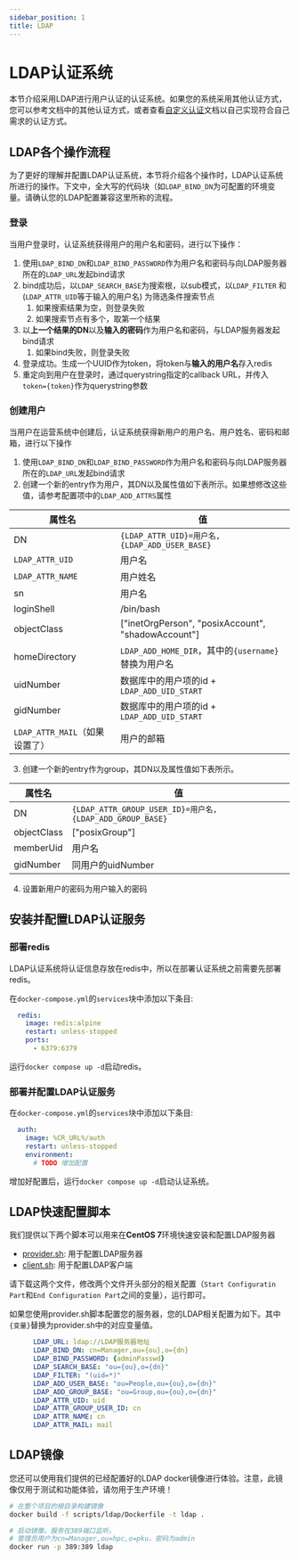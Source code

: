 ```yaml
---
sidebar_position: 1
title: LDAP 
---
```


# LDAP认证系统

本节介绍采用LDAP进行用户认证的认证系统。如果您的系统采用其他认证方式，您可以参考文档中的其他认证方式，或者查看[自定义认证](./custom.md)文档以自己实现符合自己需求的认证方式。

## LDAP各个操作流程

为了更好的理解并配置LDAP认证系统，本节将介绍各个操作时，LDAP认证系统所进行的操作。下文中，全大写的代码块（如`LDAP_BIND_DN`为可配置的环境变量。请确认您的LDAP配置兼容这里所称的流程。

### 登录

当用户登录时，认证系统获得用户的用户名和密码，进行以下操作：

1. 使用`LDAP_BIND_DN`和`LDAP_BIND_PASSWORD`作为用户名和密码与向LDAP服务器所在的`LDAP_URL`发起bind请求
2. bind成功后，以`LDAP_SEARCH_BASE`为搜索根，以sub模式，以`LDAP_FILTER` 和 (`LDAP_ATTR_UID`等于输入的用户名) 为筛选条件搜索节点
   1. 如果搜索结果为空，则登录失败
   2. 如果搜索节点有多个，取第一个结果
3. 以**上一个结果的DN**以及**输入的密码**作为用户名和密码，与LDAP服务器发起bind请求
   1. 如果bind失败，则登录失败
4. 登录成功。生成一个UUID作为token，将token与**输入的用户名**存入redis
5. 重定向到用户在登录时，通过querystring指定的callback URL，并传入`token={token}`作为querystring参数

### 创建用户

当用户在运营系统中创建后，认证系统获得新用户的用户名、用户姓名、密码和邮箱，进行以下操作

1. 使用`LDAP_BIND_DN`和`LDAP_BIND_PASSWORD`作为用户名和密码与向LDAP服务器所在的`LDAP_URL`发起bind请求
2. 创建一个新的entry作为用户，其DN以及属性值如下表所示。如果想修改这些值，请参考配置项中的`LDAP_ADD_ATTRS`属性

| 属性名                         | 值                                                  |
| ------------------------------ | --------------------------------------------------- |
| DN                             | `{LDAP_ATTR_UID}=用户名,{LDAP_ADD_USER_BASE}`       |
| `LDAP_ATTR_UID`                | 用户名                                              |
| `LDAP_ATTR_NAME`               | 用户姓名                                            |
| sn                             | 用户名                                              |
| loginShell                     | /bin/bash                                           |
| objectClass                    | ["inetOrgPerson", "posixAccount", "shadowAccount"]  |
| homeDirectory                  | `LDAP_ADD_HOME_DIR`，其中的`{username}`替换为用户名 |
| uidNumber                      | 数据库中的用户项的id + `LDAP_ADD_UID_START`         |
| gidNumber                      | 数据库中的用户项的id + `LDAP_ADD_UID_START`         |
| `LDAP_ATTR_MAIL`（如果设置了） | 用户的邮箱                                          |

3. 创建一个新的entry作为group，其DN以及属性值如下表所示。

| 属性名      | 值                                                       |
| ----------- | -------------------------------------------------------- |
| DN          | `{LDAP_ATTR_GROUP_USER_ID}=用户名,{LDAP_ADD_GROUP_BASE}` |
| objectClass | ["posixGroup"]                                           |
| memberUid   | 用户名                                                   |
| gidNumber   | 同用户的uidNumber                                        |

4. 设置新用户的密码为用户输入的密码


## 安装并配置LDAP认证服务

### 部署redis

LDAP认证系统将认证信息存放在redis中，所以在部署认证系统之前需要先部署redis。

在`docker-compose.yml`的`services`块中添加以下条目:

```yaml title=docker-compose.yml
  redis:
    image: redis:alpine
    restart: unless-stopped
    ports:
      - 6379:6379
```

运行`docker compose up -d`启动redis。

### 部署并配置LDAP认证服务

在`docker-compose.yml`的`services`块中添加以下条目:

```yaml title=docker-compose.yml
  auth:
    image: %CR_URL%/auth
    restart: unless-stopped
    environment:
      # TODO 增加配置
```

增加好配置后，运行`docker compose up -d`启动认证系统。

## LDAP快速配置脚本

我们提供以下两个脚本可以用来在**CentOS 7**环境快速安装和配置LDAP服务器

- [provider.sh](%REPO_FILE_URL%/scripts/ldap/provider.sh): 用于配置LDAP服务器
- [client.sh](%REPO_FILE_URL%/scripts/ldap/client.sh): 用于配置LDAP客户端

请下载这两个文件，修改两个文件开头部分的相关配置（`Start Configuratin Part`和`End Configuration Part`之间的变量），运行即可。

如果您使用provider.sh脚本配置您的服务器，您的LDAP相关配置为如下。其中`{变量}`替换为provider.sh中的对应变量值。

```yaml
      LDAP_URL: ldap://LDAP服务器地址
      LDAP_BIND_DN: cn=Manager,ou={ou},o={dn}
      LDAP_BIND_PASSWORD: {adminPasswd}
      LDAP_SEARCH_BASE: "ou={ou},o={dn}"
      LDAP_FILTER: "(uid=*)"
      LDAP_ADD_USER_BASE: "ou=People,ou={ou},o={dn}"
      LDAP_ADD_GROUP_BASE: "ou=Group,ou={ou},o={dn}"
      LDAP_ATTR_UID: uid
      LDAP_ATTR_GROUP_USER_ID: cn
      LDAP_ATTR_NAME: cn
      LDAP_ATTR_MAIL: mail
```

## LDAP镜像

您还可以使用我们提供的已经配置好的LDAP docker镜像进行体验。注意，此镜像仅用于测试和功能体验，请勿用于生产环境！

```bash
# 在整个项目的根目录构建镜像 
docker build -f scripts/ldap/Dockerfile -t ldap .

# 启动镜像。服务在389端口监听。
# 管理员用户为cn=Manager,ou=hpc,o=pku，密码为admin
docker run -p 389:389 ldap
```